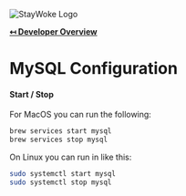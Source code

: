 ![StayWoke Logo](https://cdn.staywoke.org/common/github-logo.png "StayWoke Logo")

**[↤ Developer Overview](../README.md)**

MySQL Configuration
===

#### Start / Stop

For MacOS you can run the following:

```bash
brew services start mysql
brew services stop mysql
```

On Linux you can run in like this:

```bash
sudo systemctl start mysql
sudo systemctl stop mysql
```